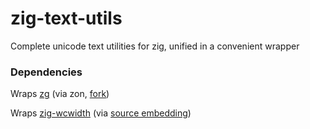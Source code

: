 # zig-text-utils

Complete unicode text utilities for zig, unified in a convenient wrapper

### Dependencies

Wraps [zg](https://codeberg.org/dude_the_builder/zg) (via zon, [fork](https://github.com/noxabellus/zg))

Wraps [zig-wcwidth](https://github.com/joachimschmidt557/zig-wcwidth) (via [source embedding](src/root.zig#L831-L2684))
